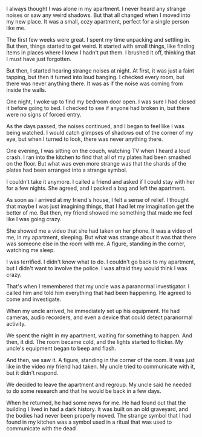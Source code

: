 

I always thought I was alone in my apartment. I never heard any strange noises or saw any weird shadows. But that all changed when I moved into my new place. It was a small, cozy apartment, perfect for a single person like me.

The first few weeks were great. I spent my time unpacking and settling in. But then, things started to get weird. It started with small things, like finding items in places where I knew I hadn't put them. I brushed it off, thinking that I must have just forgotten.

But then, I started hearing strange noises at night. At first, it was just a faint tapping, but then it turned into loud banging. I checked every room, but there was never anything there. It was as if the noise was coming from inside the walls.

One night, I woke up to find my bedroom door open. I was sure I had closed it before going to bed. I checked to see if anyone had broken in, but there were no signs of forced entry.

As the days passed, the noises continued, and I began to feel like I was being watched. I would catch glimpses of shadows out of the corner of my eye, but when I turned to look, there was never anything there.

One evening, I was sitting on the couch, watching TV when I heard a loud crash. I ran into the kitchen to find that all of my plates had been smashed on the floor. But what was even more strange was that the shards of the plates had been arranged into a strange symbol.

I couldn't take it anymore. I called a friend and asked if I could stay with her for a few nights. She agreed, and I packed a bag and left the apartment.

As soon as I arrived at my friend's house, I felt a sense of relief. I thought that maybe I was just imagining things, that I had let my imagination get the better of me. But then, my friend showed me something that made me feel like I was going crazy.

She showed me a video that she had taken on her phone. It was a video of me, in my apartment, sleeping. But what was strange about it was that there was someone else in the room with me. A figure, standing in the corner, watching me sleep.

I was terrified. I didn't know what to do. I couldn't go back to my apartment, but I didn't want to involve the police. I was afraid they would think I was crazy.

That's when I remembered that my uncle was a paranormal investigator. I called him and told him everything that had been happening. He agreed to come and investigate.

When my uncle arrived, he immediately set up his equipment. He had cameras, audio recorders, and even a device that could detect paranormal activity.

We spent the night in my apartment, waiting for something to happen. And then, it did. The room became cold, and the lights started to flicker. My uncle's equipment began to beep and flash.

And then, we saw it. A figure, standing in the corner of the room. It was just like in the video my friend had taken. My uncle tried to communicate with it, but it didn't respond.

We decided to leave the apartment and regroup. My uncle said he needed to do some research and that he would be back in a few days.

When he returned, he had some news for me. He had found out that the building I lived in had a dark history. It was built on an old graveyard, and the bodies had never been properly moved. The strange symbol that I had found in my kitchen was a symbol used in a ritual that was used to communicate with the dead